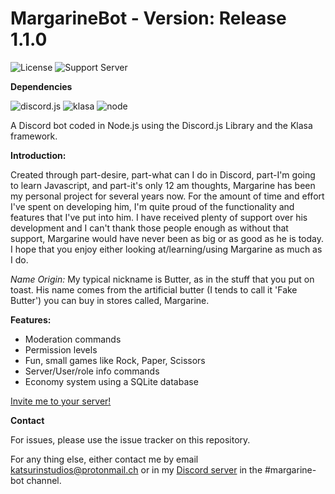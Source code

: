# MargarineBot - Version: Release 1.1.0
![License](https://img.shields.io/github/license/Butterstroke/MargarineBot.svg?style=flat-square) ![Support Server](https://discordapp.com/api/guilds/303253034551476225/widget.png)

<b>Dependencies</b>

![discord.js](https://img.shields.io/badge/discord.js-v12.0.1-brightgreen.svg) ![klasa](https://img.shields.io/badge/Klasa-v0.22.0-brightgreen.svg) ![node](https://img.shields.io/badge/Node-v10.0.0+-brightgreen.svg)

A Discord bot coded in Node.js using the Discord.js Library and the Klasa framework.

<b>Introduction:</b>

Created through part-desire, part-what can I do in Discord, part-I'm going to learn Javascript, and part-it's only 12 am thoughts, Margarine has been my personal project for several years now. For the amount of time and effort I've spent on developing him, I'm quite proud of the functionality and features that I've put into him. I have received plenty of support over his development and I can't thank those people enough as without that support, Margarine would have never been as big or as good as he is today. I hope that you enjoy either looking at/learning/using Margarine as much as I do.

*Name Origin:* My typical nickname is Butter, as in the stuff that you put on toast. His name comes from the artificial butter (I tends to call it 'Fake Butter') you can buy in stores called, Margarine.

<b>Features:</b>
- Moderation commands
- Permission levels
- Fun, small games like Rock, Paper, Scissors
- Server/User/role info commands
- Economy system using a SQLite database

<a href="https://discordapp.com/oauth2/authorize?client_id=315132794172997633&permissions=60482&scope=bot"> Invite me to your server!</a>

<b>Contact</b>

For issues, please use the issue tracker on this repository.

For any thing else, either contact me by email <a href="mailto:katsurinstudios@protonmail.ch">katsurinstudios@protonmail.ch</a> or in my [Discord server](https://discord.gg/TJJ6KGd) in the #margarine-bot channel.
